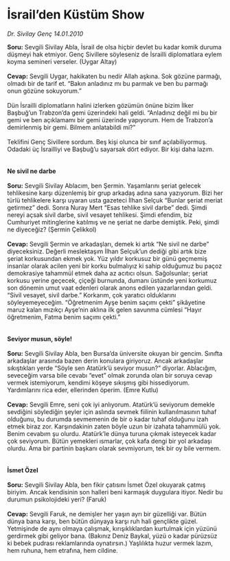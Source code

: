 # İsrail’den Küstüm Show

*Dr. Sivilay Genç 14.01.2010*

<div class="yazi"><b>Soru:</b> Sevgili Sivilay Abla, İsrail de olsa hiçbir devlet bu kadar komik duruma düşmeyi hak etmiyor. Genç Sivillere söyleseniz de İsrailli diplomatlara eylem koyma semineri verseler. (Uygar Altay)<b> <br/><br/>Cevap:</b> Sevgili Uygar, hakikaten bu nedir Allah aşkına. Sok gözüne parmağı, olmadı bir de tarif et. “Bakın anladınız mı bu parmak ve ben bu parmağı onun gözüne sokuyorum.” <br/><br/>Dün İsrailli diplomatların halini izlerken gözümün önüne bizim İlker Başbuğ’un Trabzon’da gemi üzerindeki hali geldi. “Anladınız değil mi bu bir gemi ve ben açıklamamı bir gemi üzerinde yapıyorum. Hem de Trabzon’a demirlenmiş bir gemi. Bilmem anlatabildi mi?” <br/><br/>Teklifini Genç Sivillere sordum. Beş kişi olunca bir sınıf açılabiliyormuş. Odadaki üç İsrailliyi ve Başbuğ’u sayarsak dört ediyor. Bir kişi daha lazım. <b><br/><br/><br/>Ne sivil ne darbe <br/><br/>Soru:</b> Sevgili Sivilay Ablacım, ben Şermin. Yaşamlarını şeriat gelecek tehlikesine karşı düzenlemiş bir grup arkadaş adına sana yazıyorum. Bizi her türlü tehlikelere karşı uyaran usta gazeteci İlhan Selçuk “Bunlar şeriat meriat getirmez” dedi. Sonra Nuray Mert “Esas tehlike sivil darbe” dedi. Şimdi nereyi açsak sivil darbe, sivil vesayet tehlikesi. Şimdi efendim, biz Cumhuriyet mitinglerine katılmış ve ne şeriat ne darbe demiştik. Peki, şimdi ne diyeceğiz? (Şermin Çelikkol)<b> <br/><br/>Cevap:</b> Sevgili Şermin ve arkadaşları, demek ki artık “Ne sivil ne darbe” diyeceksiniz. Değerli meslektaşım İlhan Selçuk’un dediği gibi artık bize şeriat korkusundan ekmek yok. Yüz yıldır korkusuz bir günü geçmemiş insanlar olarak acilen yeni bir korku bulmalıyız ki sahip olduğumuz bu paçoz demokrasiye tahammül etmek daha az acıtıcı olsun. Sağolsunlar; şeriat korkusu yerine geçecek, çiçeği burnunda, dumanı üstünde yeni korkumuz son dönemin umut vaat edenleri olarak anons edilen yazarlarından geldi. “Sivil vesayet, sivil darbe.” Korkarım, çok yaratıcı olduklarını söyleyemeyeceğim. “Öğretmenim Ayşe benim saçımı çekti” şikâyetine maruz kalan mızıkçı Ayşe’nin aklına ilk gelen savunma cümlesi “Hayır öğretmenim, Fatma benim saçımı çekti.” <b><br/><br/><br/>Seviyor musun, söyle! <br/><br/>Soru:</b> Sevgili Sivilay Abla, ben Bursa’da üniversite okuyan bir gencim. Sınıfta arkadaşlar arasında bazen derin konulara giriyoruz. Ancak arkadaşlar sıkıştıkları yerde “Söyle sen Atatürk’ü seviyor musun?” diyorlar. Ablacığım, seveceğim varsa bile cevabı “evet” olmak zorunda olan bir soruya cevap vermek istemiyorum, kendimi köşeye sıkışmış gibi hissediyorum. Yardımlarını rica eder, ellerinden öperim. (Emre Kutlu)<b> <br/><br/>Cevap:</b> Sevgili Emre, seni çok iyi anlıyorum. Atatürk’ü seviyorum demekle sevdiğini söylediğin şeyler için aslında sevmek fiilinin kullanılmasının tuhaf olduğunu, bu durumda sevmemenin de bir o kadar tuhaf olduğunu izah etmek biraz zor. Karşındakinin zaten böyle uzun bir izahata tahammülü yok. Benim cevabım şu olurdu. Atatürk’le dünya turuna çıkmak isteyecek kadar çok seviyorum. Bütün yemekleri ısmarlar, çok kafa dengi bir yol arkadaşı olurdu. Ama bir partinin başkanı olarak sevmiyorum, tek bir oy bile vermem. <b><br/><br/><br/>İsmet Özel <br/><br/>Soru:</b> Sevgili Sivilay Abla, ben fikir çatısını İsmet Özel okuyarak çatmış biriyim. Ancak kendisinin son halleri beni karmaşık duygulara itiyor. Nedir bu durumun psikolojideki yeri? (Faruk)<b> <br/><br/>Cevap:</b> Sevgili Faruk, ne demişler her yaşın ayrı bir güzelliği var. Bütün dünya bana karşı, ben bütün dünyaya karşı ruh hali gençlikte güzel. Yetmişinde de aynı olmaya çalışmak, kırışıklıklardan kurtulmak için yüzünü gerdirmek gibi geliyor bana. (Bakınız Deniz Baykal, yüzü o kadar pürüzsüz ki bebek pudrası reklamlarında oynatırsın.) Yaşlılıkta huzur vermek lazım, hem ruhuna, hem etrafına, hem cildine.</div>
